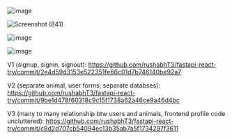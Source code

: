 ![image](https://github.com/user-attachments/assets/66893f8a-1079-44b6-9db8-982aff1e2812)

![Screenshot (841)](https://github.com/user-attachments/assets/19042cab-4767-488a-95f3-3698a8870112)

![image](https://github.com/user-attachments/assets/1669702e-c5b2-4db2-8cf2-ca85fd3e845e)

![image](https://github.com/user-attachments/assets/33366751-18f4-460f-95ad-199b21c9abd0)



V1 (signup, signin, signout): https://github.com/rushabhT3/fastapi-react-try/commit/2e4d59d3153e522351fe66c01d7b746140be92a7

V2 (separate animal, user forms; separate databses): https://github.com/rushabhT3/fastapi-react-try/commit/9be1d478f60318c9c15f1738a62a46ce9a46d4bc

V3 (many to many relationship btw users and animals, frontend profile code uncluttered): https://github.com/rushabhT3/fastapi-react-try/commit/c8d2d707cb54094ec13b35ab7a5f1734297f3611
